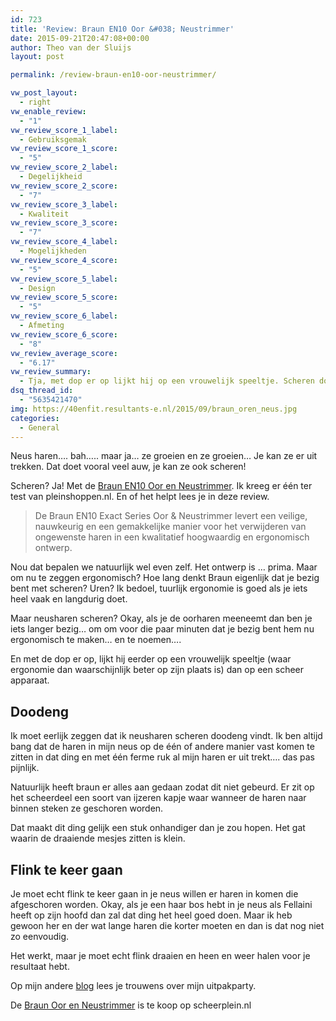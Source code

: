 ```yaml
---
id: 723
title: 'Review: Braun EN10 Oor &#038; Neustrimmer'
date: 2015-09-21T20:47:08+00:00
author: Theo van der Sluijs
layout: post

permalink: /review-braun-en10-oor-neustrimmer/

vw_post_layout:
  - right
vw_enable_review:
  - "1"
vw_review_score_1_label:
  - Gebruiksgemak
vw_review_score_1_score:
  - "5"
vw_review_score_2_label:
  - Degelijkheid
vw_review_score_2_score:
  - "7"
vw_review_score_3_label:
  - Kwaliteit
vw_review_score_3_score:
  - "7"
vw_review_score_4_label:
  - Mogelijkheden
vw_review_score_4_score:
  - "5"
vw_review_score_5_label:
  - Design
vw_review_score_5_score:
  - "5"
vw_review_score_6_label:
  - Afmeting
vw_review_score_6_score:
  - "8"
vw_review_average_score:
  - "6.17"
vw_review_summary:
  - Tja, met dop er op lijkt hij op een vrouwelijk speeltje. Scheren doet hij, maar verwacht geen wonderen.
dsq_thread_id:
  - "5635421470"
img: https://40enfit.resultants-e.nl/2015/09/braun_oren_neus.jpg
categories:
  - General
---
```

Neus haren&#8230;. bah&#8230;.. maar ja&#8230; ze groeien en ze groeien&#8230; Je kan ze er uit trekken. Dat doet vooral veel auw, je kan ze ook scheren!

Scheren? Ja! Met de <a href="http://www.scheerplein.nl/elektrisch-scheren/trimmers/" target="_blank">Braun EN10 Oor en Neustrimmer</a>. Ik kreeg er één ter test van pleinshoppen.nl. En of het helpt lees je in deze review.<!--more-->

> De Braun EN10 Exact Series Oor & Neustrimmer levert een veilige, nauwkeurig en een gemakkelijke manier voor het verwijderen van ongewenste haren in een kwalitatief hoogwaardig en ergonomisch ontwerp.

Nou dat bepalen we natuurlijk wel even zelf. Het ontwerp is &#8230; prima. Maar om nu te zeggen ergonomisch? Hoe lang denkt Braun eigenlijk dat je bezig bent met scheren? Uren? Ik bedoel, tuurlijk ergonomie is goed als je iets heel vaak en langdurig doet.

Maar neusharen scheren? Okay, als je de oorharen meeneemt dan ben je iets langer bezig&#8230; om om voor die paar minuten dat je bezig bent hem nu ergonomisch te maken&#8230; en te noemen&#8230;.

En met de dop er op, lijkt hij eerder op een vrouwelijk speeltje (waar ergonomie dan waarschijnlijk beter op zijn plaats is) dan op een scheer apparaat.

## Doodeng

Ik moet eerlijk zeggen dat ik neusharen scheren doodeng vindt. Ik ben altijd bang dat de haren in mijn neus op de één of andere manier vast komen te zitten in dat ding en met één ferme ruk al mijn haren er uit trekt&#8230;. das pas pijnlijk.

Natuurlijk heeft braun er alles aan gedaan zodat dit niet gebeurd. Er zit op het scheerdeel een soort van ijzeren kapje waar wanneer de haren naar binnen steken ze geschoren worden.

Dat maakt dit ding gelijk een stuk onhandiger dan je zou hopen. Het gat waarin de draaiende mesjes zitten is klein.

## Flink te keer gaan

Je moet echt flink te keer gaan in je neus willen er haren in komen die afgeschoren worden. Okay, als je een haar bos hebt in je neus als Fellaini heeft op zijn hoofd dan zal dat ding het heel goed doen. Maar ik heb gewoon her en der wat lange haren die korter moeten en dan is dat nog niet zo eenvoudig.

Het werkt, maar je moet echt flink draaien en heen en weer halen voor je resultaat hebt.

Op mijn andere [blog](https://vandersluijs.nl/blog/2015/09/gillette-body-en-braun-oor-en-neustrimmer-in-verrassingsdoos.html) lees je trouwens over mijn uitpakparty.

De <a href="http://www.scheerplein.nl/elektrisch-scheren/trimmers/" target="_blank">Braun Oor en Neustrimmer</a> is te koop op scheerplein.nl